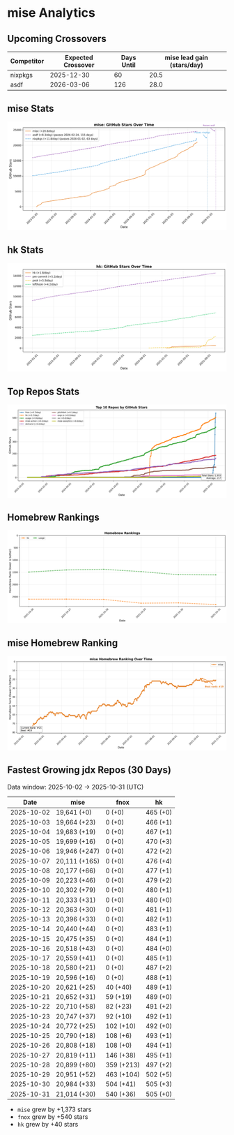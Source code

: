 # mise Analytics

## Upcoming Crossovers

<!-- START upcoming-crossovers -->

| Competitor | Expected Crossover | Days Until | mise lead gain (stars/day) |
| --- | --- | --- | --- |
| nixpkgs | 2025-12-30 | 60 | 20.5 |
| asdf | 2026-03-06 | 126 | 28.0 |

<!-- END upcoming-crossovers -->

## mise Stats

![mise Stats](charts/mise_stats.png)

## hk Stats

![hk Stats](charts/hk_stats.png)

## Top Repos Stats

![Top Repos Stats](charts/top_repos_stats.png)

## Homebrew Rankings

![Homebrew Rankings](charts/brew_rankings.png)

## mise Homebrew Ranking

![mise Homebrew Ranking](charts/mise_brew_rank.png)

## Fastest Growing jdx Repos (30 Days)

<!-- START fastest-growing -->

Data window: 2025-10-02 → 2025-10-31 (UTC)

| Date | mise | fnox | hk |
| --- | --- | --- | --- |
| 2025-10-02 | 19,641 (+0) | 0 (+0) | 465 (+0) |
| 2025-10-03 | 19,664 (+23) | 0 (+0) | 466 (+1) |
| 2025-10-04 | 19,683 (+19) | 0 (+0) | 467 (+1) |
| 2025-10-05 | 19,699 (+16) | 0 (+0) | 470 (+3) |
| 2025-10-06 | 19,946 (+247) | 0 (+0) | 472 (+2) |
| 2025-10-07 | 20,111 (+165) | 0 (+0) | 476 (+4) |
| 2025-10-08 | 20,177 (+66) | 0 (+0) | 477 (+1) |
| 2025-10-09 | 20,223 (+46) | 0 (+0) | 479 (+2) |
| 2025-10-10 | 20,302 (+79) | 0 (+0) | 480 (+1) |
| 2025-10-11 | 20,333 (+31) | 0 (+0) | 480 (+0) |
| 2025-10-12 | 20,363 (+30) | 0 (+0) | 481 (+1) |
| 2025-10-13 | 20,396 (+33) | 0 (+0) | 482 (+1) |
| 2025-10-14 | 20,440 (+44) | 0 (+0) | 483 (+1) |
| 2025-10-15 | 20,475 (+35) | 0 (+0) | 484 (+1) |
| 2025-10-16 | 20,518 (+43) | 0 (+0) | 484 (+0) |
| 2025-10-17 | 20,559 (+41) | 0 (+0) | 485 (+1) |
| 2025-10-18 | 20,580 (+21) | 0 (+0) | 487 (+2) |
| 2025-10-19 | 20,596 (+16) | 0 (+0) | 488 (+1) |
| 2025-10-20 | 20,621 (+25) | 40 (+40) | 489 (+1) |
| 2025-10-21 | 20,652 (+31) | 59 (+19) | 489 (+0) |
| 2025-10-22 | 20,710 (+58) | 82 (+23) | 491 (+2) |
| 2025-10-23 | 20,747 (+37) | 92 (+10) | 492 (+1) |
| 2025-10-24 | 20,772 (+25) | 102 (+10) | 492 (+0) |
| 2025-10-25 | 20,790 (+18) | 108 (+6) | 493 (+1) |
| 2025-10-26 | 20,808 (+18) | 108 (+0) | 494 (+1) |
| 2025-10-27 | 20,819 (+11) | 146 (+38) | 495 (+1) |
| 2025-10-28 | 20,899 (+80) | 359 (+213) | 497 (+2) |
| 2025-10-29 | 20,951 (+52) | 463 (+104) | 502 (+5) |
| 2025-10-30 | 20,984 (+33) | 504 (+41) | 505 (+3) |
| 2025-10-31 | 21,014 (+30) | 540 (+36) | 505 (+0) |

- `mise` grew by +1,373 stars
- `fnox` grew by +540 stars
- `hk` grew by +40 stars

<!-- END fastest-growing -->
